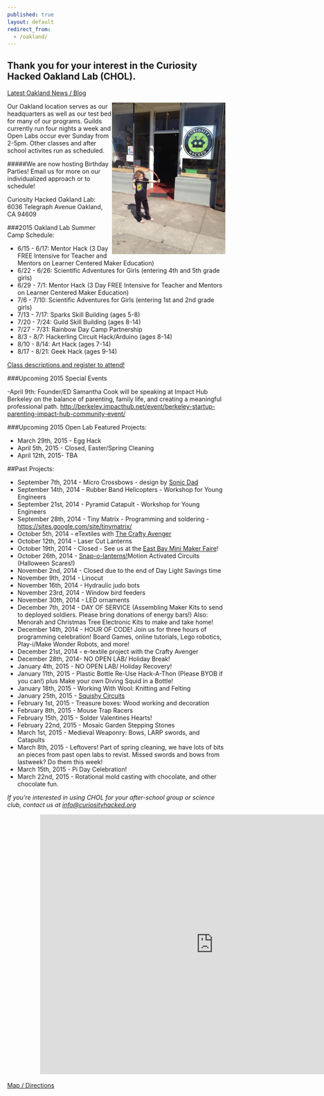 ```yaml
---
published: true
layout: default
redirect_from: 
  - /oakland/
---
```


## Thank you for your interest in the Curiosity Hacked Oakland Lab (CHOL).

[Latest Oakland News / Blog](blog/oakland)

<img src="/media/10632620_897683933593731_8723575834852983001_n.jpg" height='350px' align='right'/>Our Oakland location serves as our headquarters as well as our test bed for many of our programs. Guilds currently run four nights a week and Open Labs occur ever Sunday from 2-5pm. Other classes and after school activites run as scheduled.

#####We are now hosting Birthday Parties! Email us for more on our individualized approach or to schedule!

Curiosity Hacked Oakland Lab: 
6036 Telegraph Avenue
Oakland, CA 94609

###2015 Oakland Lab Summer Camp Schedule:
- 6/15 - 6/17: Mentor Hack (3 Day FREE Intensive for Teacher and Mentors on Learner Centered Maker Education) 
- 6/22 - 6/26: Scientific Adventures for Girls (entering 4th and 5th grade girls) 
- 6/29 - 7/1: Mentor Hack (3 Day FREE Intensive for Teacher and Mentors on Learner Centered Maker Education) 
- 7/6 - 7/10: Scientific Adventures for Girls (entering 1st and 2nd grade girls) 
- 7/13 - 7/17: Sparks Skill Building (ages 5-8) 
- 7/20 - 7/24: Guild Skill Building (ages 8-14) 
- 7/27 - 7/31: Rainbow Day Camp Partnership 
- 8/3 - 8/7: Hackerling Circuit Hack/Arduino (ages 8-14) 
- 8/10 - 8/14: Art Hack (ages 7-14) 
- 8/17 - 8/21: Geek Hack (ages 9-14) 

<a href="http://www.curiosityhacked.org/blog/oakland/summer2015.html">Class descriptions and register to attend!</a>

###Upcoming 2015 Special Events

-April 9th: Founder/ED Samantha Cook will be speaking at Impact Hub Berkeley on the balance of parenting, family life, and creating a meaningful professional path. http://berkeley.impacthub.net/event/berkeley-startup-parenting-impact-hub-community-event/

###Upcoming 2015 Open Lab Featured Projects:

- March 29th, 2015 - Egg Hack
- April 5th, 2015 - Closed, Easter/Spring Cleaning
- April 12th, 2015- TBA

##Past Projects:
- September 7th, 2014 - Micro Crossbows - design by [Sonic Dad](http://www.sonicdad.com/project-details/micro-crossbow/)
- September 14th, 2014 - Rubber Band Helicopters - Workshop for Young Engineers 
- September 21st, 2014 - Pyramid Catapult - Workshop for Young Engineers
- September 28th, 2014 - Tiny Matrix - Programming and soldering - https://sites.google.com/site/tinymatrix/
- October 5th, 2014 - eTextiles with [The Crafty Avenger](http://thecraftyavenger.com/)
- October 12th, 2014 - Laser Cut Lanterns
- October 19th, 2014 - Closed - See us at the [East Bay Mini Maker Faire](http://ebmakerfaire.wordpress.com/)! 
- October 26th, 2014 - [Snap-o-lanterns!]( http://www.evilmadscientist.com/2007/make-a-robotic-snap-o-lantern/)Motion Activated Circuits (Halloween Scares!)
- November 2nd, 2014 - Closed due to the end of Day Light Savings time
- November 9th, 2014 - Linocut
- November 16th, 2014 - Hydraulic judo bots
- November 23rd, 2014 - Window bird feeders
- November 30th, 2014 - LED ornaments
- December 7th, 2014 - DAY OF SERVICE (Assembling Maker Kits to send to deployed soldiers. Please bring donations of energy bars!) Also: Menorah and Christmas Tree Electronic Kits to make and take home!
- December 14th, 2014 - HOUR OF CODE! Join us for three hours of programming celebration! Board Games, online tutorials, Lego robotics, Play-i/Make Wonder Robots, and more!
- December 21st, 2014 - e-textile project with the Crafty Avenger
- December 28th, 2014- NO OPEN LAB/ Holiday Break!
- January 4th, 2015 - NO OPEN LAB/ Holiday Recovery!
- January 11th, 2015 - Plastic Bottle Re-Use Hack-A-Thon (Please BYOB if you can!) plus Make your own Diving Squid in a Bottle!
- January 18th, 2015 - Working With Wool: Knitting and Felting
- January 25th, 2015 - [Squishy Circuits](http://courseweb.stthomas.edu/apthomas/SquishyCircuits/index.htm)
- February 1st, 2015 - Treasure boxes: Wood working and decoration
- February 8th, 2015 - Mouse Trap Racers
- February 15th, 2015 - Solder Valentines Hearts!
- February 22nd, 2015 - Mosaic Garden Stepping Stones
- March 1st, 2015 - Medieval Weaponry: Bows, LARP swords, and Catapults
- March 8th, 2015 - Leftovers! Part of spring cleaning, we have lots of bits an pieces from past open labs to revist. Missed swords and bows from lastweek? Do them this week!
- March 15th, 2015 - Pi Day Celebration!
- March 22nd, 2015 - Rotational mold casting with chocolate, and other chocolate fun.

<em>If you're interested in using CHOL for your after-school group or science club, contact us at info@curiosityhacked.org</em>

<div style="width: 70%; margin:0 auto;">
<iframe src="https://www.google.com/calendar/embed?showCalendars=0&amp;height=600&amp;wkst=1&amp;bgcolor=%23FFFFFF&amp;src=hacker-scouts.org_k86gqmrn03s7h95e2eu6k8h41g%40group.calendar.google.com&amp;color=%235229A3&amp;ctz=America%2FLos_Angeles" style=" border-width: 0 " width="800" height="600" frameborder="0" scrolling="no"></iframe>
</div>

[Map / Directions](https://www.google.com/maps/place/6036+Telegraph+Ave/@37.8471313,-122.2609182,17z/data=!3m1!4b1!4m2!3m1!1s0x80857dd97579f8d1:0x2f281e1edf22ca48)
